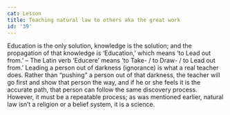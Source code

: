 ```yaml
---
cat: Lesson
title: Teaching natural law to others aka the great work
id: '39'
---
```


Education is the only solution, knowledge is the solution; and the propagation of that
knowledge is ‘Education,’ which means ‘to Lead out from.’ – The Latin verb ‘Educere’
means ‘to Take- / to Draw- / to Lead out from.’ Leading a person out of darkness (ignorance)
is what a real teacher does. Rather than “pushing” a person out of that darkness, the teacher
will go first and show that person the way, and if he or she feels it is the accurate path, that
person can follow the same discovery process. However, it must be a repeatable process; as
was mentioned earlier, natural law isn’t a religion or a belief system, it is a science.